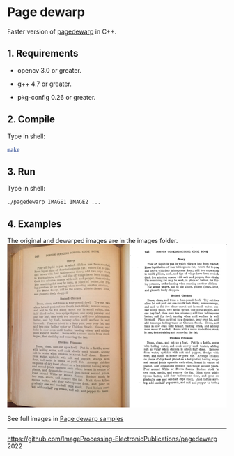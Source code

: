 # Page dewarp

Faster version of [pagedewarp](https://github.com/mzucker/pagedewarp) in C++.

## 1. Requirements

- opencv 3.0 or greater.

- g++ 4.7 or greater.

- pkg-config 0.26 or greater.

## 2. Compile

Type in shell:
```sh
make
```

## 3. Run

Type in shell:
```sh
./pagedewarp IMAGE1 IMAGE2 ...
```

## 4. Examples

The original and dewarped images are in the images folder.  
![example](https://raw.githubusercontent.com/ImageProcessing-ElectronicPublications/pagedewarp-samples/main/images/example.png)

See full images in [Page dewarp samples](https://github.com/ImageProcessing-ElectronicPublications/pagedewarp-samples)

---

https://github.com/ImageProcessing-ElectronicPublications/pagedewarp  
2022  
